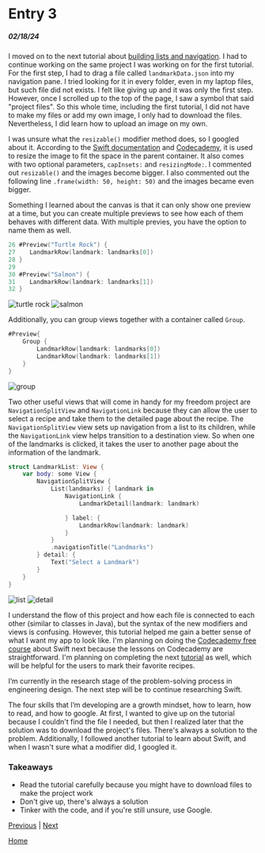# Entry 3
##### 02/18/24

I moved on to the next tutorial about [building lists and navigation](https://developer.apple.com/tutorials/swiftui/building-lists-and-navigation). I had to continue working on the same project I was working on for the first tutorial. For the first step, I had to drag a file called `landmarkData.json` into my navigation pane. I tried looking for it in every folder, even in my laptop files, but such file did not exists. I felt like giving up and it was only the first step. However, once I scrolled up to the top of the page, I saw a symbol that said "project files". So this whole time, including the first tutorial, I did not have to make my files or add my own image, I only had to download the files. Nevertheless, I did learn how to upload an image on my own.

I was unsure what the `resizable()` modifier method does, so I googled about it. According to the [Swift documentation](https://developer.apple.com/documentation/swiftui/image/resizable(capinsets:resizingmode:)) and [Codecademy](https://www.codecademy.com/resources/docs/swiftui/viewmodifier/resizable), it is used to resize the image to fit the space in the parent container. It also comes with two optional parameters, `capInsets:` and `resizingMode:`. I commented out `resizable()` and the images become bigger. I also commented out the following line `.frame(width: 50, height: 50)` and the images became even bigger.

Something I learned about the canvas is that it can only show one preview at a time, but you can create multiple previews to see how each of them behaves with different data. With multiple previes, you have the option to name them as well.

```swift
26 #Preview("Turtle Rock") {
27    LandmarkRow(landmark: landmarks[0])
28 }
29
30 #Preview("Salmon") {
31    LandmarkRow(landmark: landmarks[1])
32 }
```

![turtle rock](../tool/img/turtle-rock.png)
![salmon](../tool/img/salmon.png)

Additionally, you can group views together with a container called `Group`.

```swift
#Preview{
    Group {
        LandmarkRow(landmark: landmarks[0])
        LandmarkRow(landmark: landmarks[1])
    }
}
```
![group](../tool/img/group.png)

Two other useful views that will come in handy for my freedom project are `NavigationSplitView` and `NavigationLink` because they can allow the user to select a recipe and take them to the detailed page about the recipe. The `NavigationSplitView` view sets up navigation from a list to its children, while the `NavigationLink` view helps transition to a destination view. So when one of the landmarks is clicked, it takes the user to another page about the information of the landmark.

```swift
struct LandmarkList: View {
    var body: some View {
        NavigationSplitView {
            List(landmarks) { landmark in
                NavigationLink {
                    LandmarkDetail(landmark: landmark)

                } label: {
                    LandmarkRow(landmark: landmark)
                }
            }
            .navigationTitle("Landmarks")
        } detail: {
            Text("Select a Landmark")
        }
    }
}
```
![list](../tool/img/list.png)
![detail](../tool/img/detail.png)


I understand the flow of this project and how each file is connected to each other (similar to classes in Java), but the syntax of the new modifiers and views is confusing. However, this tutorial helped me gain a better sense of what I want my app to look like. I'm planning on doing the [Codecademy free course](https://www.codecademy.com/enrolled/courses/learn-swift) about Swift next because the lessons on Codecademy are straightforward. I'm planning on completing the next [tutorial](https://developer.apple.com/tutorials/swiftui/handling-user-input) as well, which will be helpful for the users to mark their favorite recipes.

I’m currently in the research stage of the problem-solving process in engineering design. The next step will be to continue researching Swift.

The four skills that I’m developing are a growth mindset, how to learn, how to read, and how to google. At first, I wanted to give up on the tutorial because I couldn't find the file I needed, but then I realized later that the solution was to download the project's files. There's always a solution to the problem. Additionally, I followed another tutorial to learn about Swift, and when I wasn't sure what a modifier did, I googled it.


### Takeaways
* Read the tutorial carefully because you might have to download files to make the project work
* Don't give up, there's always a solution
* Tinker with the code, and if you're still unsure, use Google.

[Previous](entry02.md) | [Next](entry04.md)

[Home](../README.md)